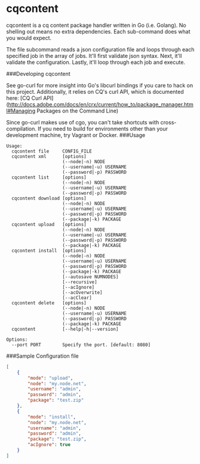 cqcontent
=========

cqcontent is a cq content package handler written in Go (i.e. Golang). No shelling out
means no extra dependencies. Each sub-command does what you would expect. 

The file subcommand reads a json configuration file and loops through each specified job 
in the array of jobs. It'll first validate json syntax. Next, it'll validate the configuration. 
Lastly, it'll loop through each job and execute. 

###Developing cqcontent

See go-curl for more insight into Go's libcurl bindings if
you care to hack on this project. Additionally, it relies on CQ's 
curl API, which is documented here: [CQ Curl API](http://docs.adobe.com/docs/en/crx/current/how_to/package_manager.html#Managing Packages on the Command Line)

Since go-curl makes use of cgo, you can't take shortcuts with cross-compilation. If you
need to build for environments other than your development machine, try Vagrant or Docker. 
###Usage
```
Usage:
  cqcontent file     CONFIG_FILE
  cqcontent xml      [options]
                     (--node|-n) NODE
                     (--username|-u) USERNAME
                     (--password|-p) PASSWORD
  cqcontent list     [options]
                     (--node|-n) NODE
                     (--username|-u) USERNAME
                     (--password|-p) PASSWORD
  cqcontent download [options]
                     (--node|-n) NODE
                     (--username|-u) USERNAME
                     (--password|-p) PASSWORD
                     (--package|-k) PACKAGE
  cqcontent upload   [options]
                     (--node|-n) NODE
                     (--username|-u) USERNAME
                     (--password|-p) PASSWORD
                     (--package|-k) PACKAGE
  cqcontent install  [options]
                     (--node|-n) NODE
                     (--username|-u) USERNAME
                     (--password|-p) PASSWORD
                     (--package|-k) PACKAGE
                     [--autosave NUMNODES]
                     [--recursive]
                     [--acIgnore]
                     [--acOverwrite]
                     [--acClear]
  cqcontent delete   [options]
                     (--node|-n) NODE
                     (--username|-u) USERNAME
                     (--password|-p) PASSWORD
                     (--package|-k) PACKAGE
  cqcontent          [--help|-h|--version]

Options:
  --port PORT        Specify the port. [default: 8080]
```
###Sample Configuration file
```json
[
    {
        "mode": "upload",
        "node": "my.node.net",
        "username": "admin",
        "password": "admin",
        "package": "test.zip"
    },
    {
        "mode": "install",
        "node": "my.node.net",
        "username": "admin",
        "password": "admin",
        "package": "test.zip",
        "acIgnore": true
    }
]

```
